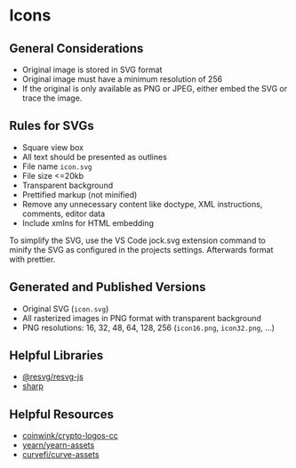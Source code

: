 # Icons

## General Considerations

-   Original image is stored in SVG format
-   Original image must have a minimum resolution of 256
-   If the original is only available as PNG or JPEG, either embed the SVG
    or trace the image.

## Rules for SVGs

-   Square view box
-   All text should be presented as outlines
-   File name `icon.svg`
-   File size <=20kb
-   Transparent background
-   Prettified markup (not minified)
-   Remove any unnecessary content like doctype, XML instructions, comments, editor data
-   Include xmlns for HTML embedding

To simplify the SVG, use the VS Code jock.svg extension command
to minify the SVG as configured in the projects settings.
Afterwards format with prettier.

## Generated and Published Versions

-   Original SVG (`icon.svg`)
-   All rasterized images in PNG format with transparent background
-   PNG resolutions: 16, 32, 48, 64, 128, 256 (`icon16.png`, `icon32.png`, ...)

## Helpful Libraries

-   [@resvg/resvg-js](https://www.npmjs.com/package/@resvg/resvg-js)
-   [sharp](https://www.npmjs.com/package/sharp)

## Helpful Resources

-   [coinwink/crypto-logos-cc](https://github.com/coinwink/crypto-logos-cc)
-   [yearn/yearn-assets](https://github.com/yearn/yearn-assets)
-   [curvefi/curve-assets](https://github.com/curvefi/curve-assets)
